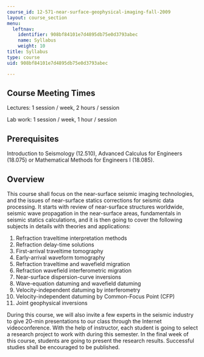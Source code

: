 ```yaml
---
course_id: 12-571-near-surface-geophysical-imaging-fall-2009
layout: course_section
menu:
  leftnav:
    identifier: 908bf84101e7d4895db75e0d3793abec
    name: Syllabus
    weight: 10
title: Syllabus
type: course
uid: 908bf84101e7d4895db75e0d3793abec

---
```


Course Meeting Times
--------------------

Lectures: 1 session / week, 2 hours / session

Lab work: 1 session / week, 1 hour / session

Prerequisites
-------------

Introduction to Seismology (12.510), Advanced Calculus for Engineers (18.075) or Mathematical Methods for Engineers I (18.085).

Overview
--------

This course shall focus on the near-surface seismic imaging technologies, and the issues of near-surface statics corrections for seismic data processing. It starts with review of near-surface structures worldwide, seismic wave propagation in the near-surface areas, fundamentals in seismic statics calculations, and it is then going to cover the following subjects in details with theories and applications:

1.  Refraction traveltime interpretation methods
2.  Refraction delay-time solutions
3.  First-arrival traveltime tomography
4.  Early-arrival waveform tomography
5.  Refraction traveltime and wavefield migration
6.  Refraction wavefield interferometric migration
7.  Near-surface dispersion-curve inversions
8.  Wave-equation datuming and wavefield datuming
9.  Velocity-independent datuming by interferometry
10.  Velocity-independent datuming by Common-Focus Point (CFP)
11.  Joint geophysical inversions

During this course, we will also invite a few experts in the seismic industry to give 20-min presentations to our class through the Internet videoconference. With the help of instructor, each student is going to select a research project to work with during this semester. In the final week of this course, students are going to present the research results. Successful studies shall be encouraged to be published.